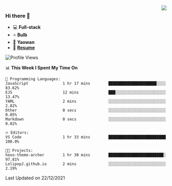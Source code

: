 <img align="right" src="https://github-readme-stats.vercel.app/api?username=LolipopJ&show_icons=true&count_private=true&hide_title=true&include_all_commits=true&theme=vue">

### Hi there 👋

- :computer: **Full-stack**
- :star: **Bulb**
- :pill: **Yaowan**
- :milky_way: [**Resume**](https://cdn.jsdelivr.net/gh/lolipopj/resume/export/resume-en.pdf)

<!--START_SECTION:waka-->
![Profile Views](http://img.shields.io/badge/Profile%20Views-7-blue)

📊 **This Week I Spent My Time On** 

```text
💬 Programming Languages: 
JavaScript               1 hr 17 mins        █████████████████████░░░░   83.62% 
EJS                      12 mins             ███░░░░░░░░░░░░░░░░░░░░░░   13.47% 
YAML                     2 mins              ░░░░░░░░░░░░░░░░░░░░░░░░░   2.82% 
Other                    0 secs              ░░░░░░░░░░░░░░░░░░░░░░░░░   0.05% 
Markdown                 0 secs              ░░░░░░░░░░░░░░░░░░░░░░░░░   0.02%

🔥 Editors: 
VS Code                  1 hr 33 mins        █████████████████████████   100.0%

🐱‍💻 Projects: 
hexo-theme-archer        1 hr 30 mins        ████████████████████████░   97.81% 
LolipopJ.github.io       2 mins              ░░░░░░░░░░░░░░░░░░░░░░░░░   2.19%

```


 Last Updated on 22/12/2021
<!--END_SECTION:waka-->
